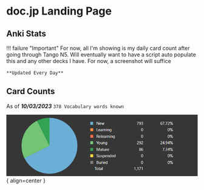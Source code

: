 # doc.jp Landing Page

## Anki Stats

!!! failure "Important"
    For now, all I'm showing is my daily card count after going through Tango N5. Will eventually want to have a script auto populate this and any other decks I have. For now, a screenshot will suffice

    **Updated Every Day**


## Card Counts

As of **_10/03/2023_** `378 Vocabulary words known`

![Card Counts](./assets/anki-stats/card-counts.png){ align=center }

